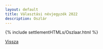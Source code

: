 ```yaml
---
layout: default
title: Választási névjegyzék 2022
description: Oszlár
---
```


{% include settlementHTMLs/Oszlaar.html %}

[Vissza](./)